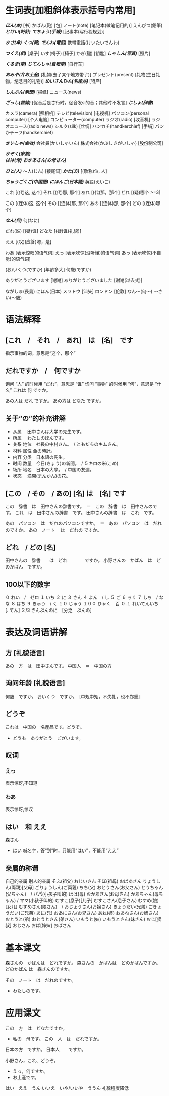 # 生词表[加粗斜体表示括号内常用]
***ほん(本)***    [书]
かばん(鞄)  [包]
ノート(note)    [笔记本(做笔记用的)]
えんぴつ(鉛筆)
***とけい(時計)***
***てちょう(手帳)***    [记事本(写行程规划)]

***かさ(傘)***
***くつ(靴)***
***でんわ(電話)***
携帯電話(けいたいでんわ)

***つくえ(机)***    [桌子]
いす(椅子)  [椅子]
かぎ(鍵)    [钥匙]
***しゃしん(写真)***    [照片]

***くるま(車)***
***じてんしゃ(自転車)***    [自行车]

***おみやげ(お土産)***  [礼物(去了某个地方带了)]
プレゼント(present) [礼物(生日礼物，纪念日的礼物)]
***めいさんひん(名産品)***  [特产]

***しんぶん(新聞)***    [报纸]
ニュース(news)

***ざっし(雑誌)***  [促音后是さ行时，促音发si的音；其他时不发言]
***じしょ(辞書)***

カメラ(camera)  [照相机]
テレビ(television)  [电视机]
パソコン(personal computer)  [个人电脑]
コンピューター(computer)
ラジオ(radio)   [收音机]
ラジオニュース(radio news)
シルク(silk)    [丝绸]
ハンカチ(handkerchief)  [手绢]
パンかチーフ(handkerchief)

***かいしゃ(会社)***
会社員(かいしゃいん)
株式会社(かぶしきがいしゃ)  [股份制公司]

***かぞく(家族)***	
***はは(母)***
***おかあさん(お母さん)***

***ひと(人)***
〜人(じん)  [接尾词]
***かた(方)***  [(敬称)位, 人]

***ちゅうごくご(中国語)***
***にほんご(日本語)***
英語(えいご)

これ    [(代)这, 这个]
それ    [(代)那, 那个]
あれ	[(代)那，那个]
どれ	[(疑)哪个 >=3]

この	[(连体)这, 这个]
その	[(连体)那, 那个]
あの	[(连体)那, 那个]
どの	[(连体)哪个]

***なん(何)***
何(なに)

だれ(誰)    [(疑)谁]
どなた  [(疑)谁(礼貌)]

ええ    [(叹)(应答)嗯，是]

わあ    [表示惊叹的语气词]
えっ    [表示吃惊(没听懂)的语气词]
あっ    [表示吃惊(不自觉)的语气词]

(お)いくつ(ですか)  [年龄多大]
何歳(ですか)

ありがとうございます    [谢谢]
ありがとうございました  [谢谢(过去式)]

ながしま(長島)
にほん(日本)
スワトウ    [汕头]
ロンドン    [伦敦]
なん～(何～)
～さい(～歳)

# 语法解释
## [これ　/　それ　/　あれ]　は　[名]　です
指示事物的词。意思是“这个，那个”
## だれですか　/　何ですか
询问 “人” 的时候用 “だれ”，意思是 “谁”
询问 “事物” 的时候用 “何”，意思是 “什么”
これは 何 ですか。

あの人は だれ ですか。
あの方は どなた ですか。
## 关于“の”的补充讲解
- 从属　		田中さんは大学の先生です。
- 所属　		わたしのほんです。
- 关系 地位　社長の中村さん。　/ ともだちのキムさん。
- 材料 属性  金の時計。
- 内容 分类　日本語の先生。
- 时间 数量　今日(きょう)の新聞。　/ ５キロの米(こめ)
- 场所 地名　日本の大學。　/ 中国の友達。
- 状态　		満開(まんかん)の花。

## [この　/ その　/ あの] [名] は　[名] です
この　辞書　は　田中さんの辞書です。　＝　この　辞書　は　田中さんのです。
これ　は　田中さんの辞書　です。
田中さんの辞書　は　これ　です。

あの　パソコン　は　だれのパソコンですか。　＝　あの　パソコン　は　だれのですか。
あの　ノート　     は　だれの     ですか。

## どれ　/ どの [名]
田中さんの　辞書　　は　どれ　　　　ですか。
小野さんの　かばん　は　どのかばん　ですか。
## 100以下的数字
０		れい　/　ゼロ
１ 		いち
２ 		に
３ 		さん
４ 		よん　/ し
５ 		ご
６ 		ろく
７ 		しち　/ なな
８ 		はち
９		きゅう　/ く
１０ 	じゅう
１００	ひゃく　百
０.１ 	れいてんいち　[. てん]
２/3 	さんぶんのに　[分之　ぶんの]

# 表达及词语讲解
## 方 [礼貌语言]
あの　方　は　田中さんです。
中国人　＝　中国の方
## 询问年龄 [礼貌语言]
何歳　ですか。	
おいくつ　ですか。　[中规中矩，不失礼，也不郑重]
## どうぞ
これは　中国の　名産品です。どうぞ。
- どうも　ありがとう　ございます。

## 叹词
### えっ
表示惊讶,不知道
### わあ
表示惊讶,惊叹
## はい　和 ええ
森さん
- はい
喊名字，答“到”时，只能用“はい”，不能用“ええ”

## 亲属的称谓
自己的亲属			别人的亲属
そふ(祖父)			おじいさん
そぼ(祖母)			おばあさん
りょうしん(両親)[父母] 	ごりょうしん(ご両親)
ちち(父)				おとうさん(お父さん)
とうちゃん(父ちゃん)　/ パパ(小孩子叫的)
はは(母) 				おかあさん(お母さん)
かあちゃん(母ちゃん) / ママ(小孩子叫的)
むすこ(息子)[儿子] 	むすこさん(息子さん)
むすめ(娘)[女儿]		むすめさん(娘さん)　/ おじょうさん(お嬢さん)
きょうだい(兄弟)		ごきょうだい(ご兄弟)
あに(兄)				おあにさん(お兄さん)
あね(姉)				おあねさん(お姉さん)
おとうと(弟)			おとうとさん(弟さん)
いもうと(妹)			いもうとさん(妹さん)
おじ[叔叔]			おじさん
おば[婶婶]			おばさん

# 基本课文
森さんの　かばんは　どれですか。
森さんの　かばんは　どのかばんですか。
どのかばん     は　森さんのですか。

その　ノート　は　だれのですか。
- わたしのです。

# 应用课文
この　方　は　どなたですか。
- 私の　母です。
この　人　は　だれですか。

日本の方　ですか。
日本人　　ですか。

小野さん，これ、どうぞ。
- えっ，何ですか。
- お土産です。

はい　ええ　うん
いいえ　いや/いいや　ううん
礼貌程度降低
